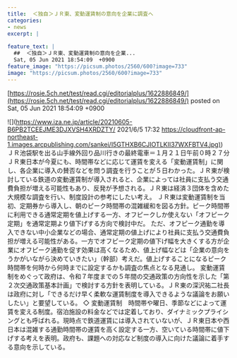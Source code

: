 ```yaml
---
title:  ＜独自＞ＪＲ東、変動運賃制の意向を企業に調査へ  
categories:
- news
excerpt: |
  
feature_text: |
  ##  ＜独自＞ＪＲ東、変動運賃制の意向を企業...
  Sat, 05 Jun 2021 18:54:09  +0900
feature_image: "https://picsum.photos/2560/600?image=733"
image: "https://picsum.photos/2560/600?image=733"
---
```


[https://rosie.5ch.net/test/read.cgi/editorialplus/1622886849/](https://rosie.5ch.net/test/read.cgi/editorialplus/1622886849/)
posted on Sat, 05 Jun 2021 18:54:09  +0900

<!--more-->

![](https://www.iza.ne.jp/article/20210605-B6PB2TCEEJME3DJXVSH4XRDZTY/ 2021/6/5 17:32 [https://cloudfront-ap-northeast-1.images.arcpublishing.com/sankei/I5GTHXB6CJIOTLKII37WXFBTV4.jpg)](https://cloudfront-ap-northeast-1.images.arcpublishing.com/sankei/I5GTHXB6CJIOTLKII37WXFBTV4.jpg)) ＪＲ池袋駅を出る山手線外回り品川行きの最終電車＝１月２１日午前０時２７分 ＪＲ東日本が今夏にも、時間帯などに応じて運賃を変える「変動運賃制」に関し、各企業に導入の賛否などを問う調査を行うことが５日わかった。ＪＲ東が検討している鉄道の変動運賃制が導入されると、企業によっては社員に支払う交通費負担が増える可能性もあり、反発が予想される。ＪＲ東は経済３団体を含めた大規模な調査を行い、制度設計の参考にしたい考え。 ＪＲ東は変動運賃制を当初、定期券から導入し、朝のピーク時間帯の混雑緩和を図る方針。ピーク時間帯に利用できる通常定期を値上げする一方、オフピークしか使えない「オフピーク定期」を通常定期より値下げする方向で検討中だ。 ただ、オフピーク通勤を導入できない中小企業などの場合、通常定期の値上げにより社員に支払う交通費負担が増える可能性がある。一方でオフピーク定期の値下げ幅を大きくする方が企業にオフピーク通勤を促す効果は高くなるため、値上げ幅などは「企業の意向をうかがいながら決めていきたい」（幹部）考えだ。値上げすることになるピーク時間帯を何時から何時までに設定するかも調査の焦点となる見通し。 変動運賃制をめぐって政府は、令和７年度までの５年間の交通政策の方向性を示した「第２次交通政策基本計画」で検討する方針を表明している。ＪＲ東の深沢祐二社長は政府に対し「できるだけ早く柔軟な運賃制度を導入できるような議論をお願いしたい」と要望している。 ◇ 変動運賃制　時間帯や曜日、季節などによって運賃を変える制度。宿泊施設の料金などでは定着しており、ダイナミックプライシングとも呼ばれる。現時点で鉄道運賃には導入されていないが、ＪＲ東日本や西日本は混雑する通勤時間帯の運賃を高く設定する一方、空いている時間帯に値下げする考えを表明。政府も、課題への対応など制度の導入に向けた議論に着手する意向を示している。
